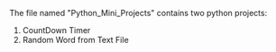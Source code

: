 The file named "Python_Mini_Projects" contains two python projects:
1. CountDown Timer
2. Random Word from Text File
